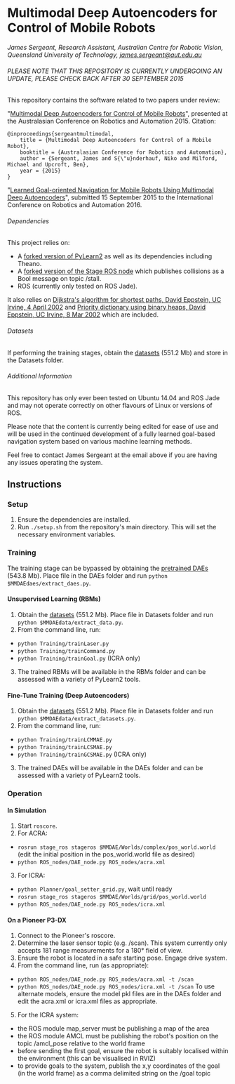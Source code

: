 # Multimodal Deep Autoencoders for Control of Mobile Robots
*James Sergeant, Research Assistant, Australian Centre for Robotic Vision, Queensland University of Technology, james.sergeant@qut.edu.au*

###### PLEASE NOTE THAT THIS REPOSITORY IS CURRENTLY UNDERGOING AN UPDATE, PLEASE CHECK BACK AFTER 30 SEPTEMBER 2015

This repository contains the software related to two papers under review:

"[Multimodal Deep Autoencoders for Control of Mobile Robots](http://bit.ly/MMDAEacra "Multimodal Deep Autoencoders for Control of Mobile Robots")", presented at the Australasian Conference on Robotics and Automation 2015. Citation:

```
@inproceedings{sergeantmultimodal,
	title = {Multimodal Deep Autoencoders for Control of a Mobile Robot},
	booktitle = {Australasian Conference for Robotics and Automation},
	author = {Sergeant, James and S{\"u}nderhauf, Niko and Milford, Michael and Upcroft, Ben},
	year = {2015}
}
```

"[Learned Goal-oriented Navigation for Mobile Robots Using Multimodal Deep Autoencoders](http://bit.ly/MMDAEicra "Learned Goal-oriented Navigation for Mobile Robots Using Multimodal Deep Autoencoders")", submitted 15 September 2015 to the International Conference on Robotics and Automation 2016.

###### Dependencies
This project relies on:
* A [forked version of PyLearn2](https://github.com/jamessergeant/pylearn2.git "Forked PyLearn2") as well as its dependencies including Theano.
* A [forked version of the Stage ROS node](https://github.com/jamessergeant/stage_ros.git "Forked Stage ROS node") which publishes collisions as a Bool message on topic /stall.
* ROS (currently only tested on ROS Jade).

It also relies on [Dijkstra's algorithm for shortest paths, David Eppstein, UC Irvine, 4 April 2002](http://aspn.activestate.com/ASPN/Cookbook/Python/Recipe/117228) and [Priority dictionary using binary heaps, David Eppstein, UC Irvine, 8 Mar 2002](http://code.activestate.com/recipes/117228-priority-dictionary/) which are included.

###### Datasets
If performing the training stages, obtain the [datasets](http://bit.ly/MMDAEdata "MMDAE datasets") (551.2 Mb) and store in the Datasets folder.

###### Additional Information
This repository has only ever been tested on Ubuntu 14.04 and ROS Jade and may not operate correctly on other flavours of Linux or versions of ROS.

Please note that the content is currently being edited for ease of use and will be used in the continued development of a fully learned goal-based navigation system based on various machine learning methods.

Feel free to contact James Sergeant at the email above if you are having any issues operating the system.

## Instructions

### Setup
1. Ensure the dependencies are installed.
2. Run `./setup.sh` from the repository's main directory. This will set the necessary environment variables.

### Training

The training stage can be bypassed by obtaining the [pretrained DAEs](http://bit.ly/MMDAEdaes "Pretrained DAEs") (543.8 Mb). Place file in the DAEs folder and run `python $MMDAEdaes/extract_daes.py`.

#### Unsupervised Learning (RBMs)
1. Obtain the [datasets](http://bit.ly/MMDAEdata "MMDAE datasets") (551.2 Mb). Place file in Datasets folder and run `python $MMDAEdata/extract_data.py`.
2. From the command line, run:
  * `python Training/trainLaser.py`
  * `python Training/trainCommand.py`
  * `python Training/trainGoal.py` (ICRA only)
3. The trained RBMs will be available in the RBMs folder and can be assessed with a variety of PyLearn2 tools.

#### Fine-Tune Training (Deep Autoencoders)
1. Obtain the [datasets](http://bit.ly/MMDAEdata "MMDAE datasets") (551.2 Mb). Place file in Datasets folder and run `python $MMDAEdata/extract_datasets.py`.
2. From the command line, run:
  * `python Training/trainLCMMAE.py`
  * `python Training/trainLCSMAE.py`
  * `python Training/trainGCSMAE.py` (ICRA only)
3. The trained DAEs will be available in the DAEs folder and can be assessed with a variety of PyLearn2 tools.

### Operation

#### In Simulation
1. Start `roscore`.
2. For ACRA:
  * `rosrun stage_ros stageros $MMDAE/Worlds/complex/pos_world.world` (edit the initial position in the pos_world.world file as desired)
  * `python ROS_nodes/DAE_node.py ROS_nodes/acra.xml`
3. For ICRA:
  * `python Planner/goal_setter_grid.py`, wait until ready
  * `rosrun stage_ros stageros $MMDAE/Worlds/grid/pos_world.world`
  * `python ROS_nodes/DAE_node.py ROS_nodes/icra.xml`

#### On a Pioneer P3-DX
1. Connect to the Pioneer's roscore.
2. Determine the laser sensor topic (e.g. /scan). This system currently only accepts 181 range measurements for a 180&deg; field of view.
3. Ensure the robot is located in a safe starting pose. Engage drive system.
4. From the command line, run (as appropriate):
  * `python ROS_nodes/DAE_node.py ROS_nodes/acra.xml -t /scan`
  * `python ROS_nodes/DAE_node.py ROS_nodes/icra.xml -t /scan`
  To use alternate models, ensure the model pkl files are in the DAEs folder and edit the acra.xml or icra.xml files as appropriate.
5. For the ICRA system:
  * the ROS module map_server must be publishing a map of the area
  * the ROS module AMCL must be publishing the robot's position on the topic /amcl_pose relative to the world frame
  * before sending the first goal, ensure the robot is suitably localised within the environment (this can be visualised in RVIZ)
  * to provide goals to the system, publish the x,y coordinates of the goal (in the world frame) as a comma delimited string on the /goal topic
